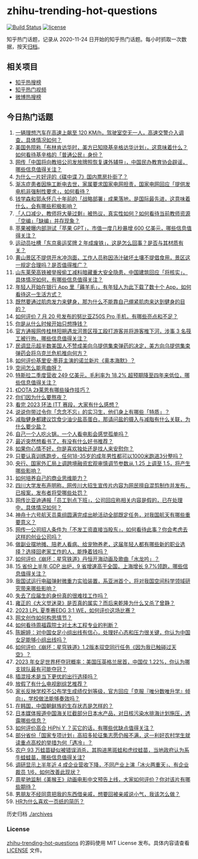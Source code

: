 # zhihu-trending-hot-questions

[![Build Status](https://github.com/justjavac/zhihu-trending-hot-questions/workflows/ci/badge.svg?branch=master)](https://github.com/justjavac/zhihu-trending-hot-questions/actions)
[![license](https://img.shields.io/github/license/justjavac/zhihu-trending-hot-questions)](https://github.com/justjavac/zhihu-trending-hot-questions/blob/master/LICENSE)

知乎热门话题，记录从 2020-11-24
日开始的知乎热门话题。每小时抓取一次数据，按天[归档](./archives)。

## 相关项目

- [知乎热搜榜](https://github.com/justjavac/zhihu-trending-top-search)
- [知乎热门视频](https://github.com/justjavac/zhihu-trending-hot-video)
- [微博热搜榜](https://github.com/justjavac/weibo-trending-hot-search)

## 今日热门话题

<!-- BEGIN -->
<!-- 最后更新时间 Fri Jul 21 2023 04:15:22 GMT+0800 (China Standard Time) -->

1. [一辆理想汽车在高速上飙至 120 KM/h，驾驶室空无一人，高速交警介入调查，具体情况如何？](https://www.zhihu.com/question/613049306)
1. [美国务院称「布林肯访华时，美方已知晓基辛格访华计划」，这意味着什么？如何看待基辛格的「普通公民」身份？](https://www.zhihu.com/question/613055619)
1. [网传「中国将向教培公司发放牌照恢复课外辅导」，中国民办教育协会辟谣，哪些信息值得关注？](https://www.zhihu.com/question/613118602)
1. [为什么一片好评的《碟中谍 7》国内票房扑街了？](https://www.zhihu.com/question/612702235)
1. [渐冻症患者因施工断电去世，家属要求国家电网担责，国家电网回应「提供发电机非强制性要求」，如何看待？](https://www.zhihu.com/question/613063503)
1. [钱学森和郭永怀几十年前的「战略部署」成果落地，是国际最先进，这意味着什么，会有哪些积极影响？](https://www.zhihu.com/question/612497437)
1. [「人口减少，教师将大量过剩」被热议，真实性如何？如何看待当前教师资源「空编」「缺编」并存现象？](https://www.zhihu.com/question/613079520)
1. [苹果被曝内部测试「苹果 GPT」，市值一度几秒暴增 600 亿美元，哪些信息值得关注？](https://www.zhihu.com/question/613034182)
1. [运动员吐槽「东京奥运奖牌 2 年成废铁」，这是怎么回事？是否与其材质有关？](https://www.zhihu.com/question/612661192)
1. [黄山景区不提供开水冲泡面，工作人员称因汤汁破坏土壤不提倡食用，景区这一规定合理吗？是否值得推广？](https://www.zhihu.com/question/612709533)
1. [山东莱荣高铁被举报偷工减料暗藏重大安全隐患，中国建筑回应「将核实」，具体情况如何，有哪些信息值得关注？](https://www.zhihu.com/question/613053550)
1. [年轻人开始在银行 App 里「薅羊毛」，有年轻人为此下载了数十个 App，如何看待这一生活方式？](https://www.zhihu.com/question/613079698)
1. [既然要通过肌肉发力来健身，那为什么不能靠自己绷紧肌肉来达到健身的目的？](https://www.zhihu.com/question/603489426)
1. [如何评价 7 月 20 号发布的努比亚Z50S Pro 手机，有哪些亮点和不足？](https://www.zhihu.com/question/612912743)
1. [你是从什么时候开始只想挣钱？](https://www.zhihu.com/question/401854781)
1. [官方通报网传桂林阳朔遇龙河景区筏工殴打游客并将游客推下河，涉事 3 名筏工被行拘，哪些信息值得关注？](https://www.zhihu.com/question/612916204)
1. [民调显示超半数美国人不赞成美向乌提供集束弹药的决定，美方向乌提供集束弹药会将乌克兰危机推向何方？](https://www.zhihu.com/question/613038670)
1. [如何评价基里安·墨菲主演的诺兰新片《奥本海默》？](https://www.zhihu.com/question/610975305)
1. [空间怎么能弯曲呀？](https://www.zhihu.com/question/605196648)
1. [特斯拉二季度营收 249 亿美元，毛利率为 18.2% 超预期降至四年来低位，哪些信息值得关注？](https://www.zhihu.com/question/613034146)
1. [《DOTA 2》莱恩有哪些操作技巧？](https://www.zhihu.com/question/561938103)
1. [你们因为什么要熬夜？](https://www.zhihu.com/question/604344532)
1. [看完 2023 环法 ITT 赛段，大家有什么感想？](https://www.zhihu.com/question/612852781)
1. [说说你带过令你「念念不忘」的实习生，他们身上有哪些「特质」？](https://www.zhihu.com/question/611895587)
1. [减脂健身都建议饮食少油少盐高蛋白，那请问盐的摄入与减脂有什么关联，为什么要少盐？](https://www.zhihu.com/question/63387860)
1. [自己一个人吃火锅，一个人看电影会感觉孤单吗？](https://www.zhihu.com/question/610421196)
1. [最近突然想看书了，有没有什么好书推荐？](https://www.zhihu.com/question/608310132)
1. [如果你心情不好，你是喜欢独处还是找人来安慰你？](https://www.zhihu.com/question/611342628)
1. [只要认真训练跑步，任何18-35岁的成年男性都可以1000米跑进3分整吗？](https://www.zhihu.com/question/612953791)
1. [央行、国家外汇局上调跨境融资宏观审慎调节参数从 1.25 上调至 1.5，将产生哪些影响？](https://www.zhihu.com/question/613065460)
1. [如何培养自己的商业思维能力？](https://www.zhihu.com/question/337476148)
1. [四川大学发布声明称，网传川大招生宣传片内容为网民擅自混剪制作并发布，已报案，发布者将受哪些处罚？](https://www.zhihu.com/question/612952652)
1. [网传比亚迪通报「员工到点下班」，公司回应称相关内容是假的，已在处理中，具体情况如何？](https://www.zhihu.com/question/612909450)
1. [神舟十六号航天员乘组圆满完成出舱活动全部既定任务，对我国航天有哪些重要意义？](https://www.zhihu.com/question/612931663)
1. [网传一公司招人条件为「不发工资直接当股东」，如何看待此事？你会考虑去这样的创业公司吗？](https://www.zhihu.com/question/613092642)
1. [做副业摆地摊、陪老人看病、给宠物养老，这届年轻人都有哪些新的职业选择？选择回老家工作的人，能挣着钱吗？](https://www.zhihu.com/question/612937367)
1. [如何评价《崩坏：星穹铁道》丹恒开海动画及歌曲「水龙吟」？](https://www.zhihu.com/question/613090251)
1. [15 省份上半年 GDP 出炉，9 省增速高于全国，上海增长 9.7%领跑，哪些信息值得关注？](https://www.zhihu.com/question/613152955)
1. [我国试运行电磁弹射微重力实验装置，系亚洲首个，将对我国空间科学领域研究带来哪些影响？](https://www.zhihu.com/question/612952019)
1. [失去了应届生的身份真的很难找工作吗？](https://www.zhihu.com/question/556648354)
1. [雍正的《大义觉迷录》是否真的属实？而后来乾隆为什么又杀了曾静？](https://www.zhihu.com/question/516326675)
1. [2023 LPL 夏季赛EDG 3:1 WE，如何评价这场比赛？](https://www.zhihu.com/question/613091405)
1. [网文创作如何构思情节？](https://www.zhihu.com/question/604794480)
1. [如何看待周福霖院士对土木工程专业的判断？](https://www.zhihu.com/question/612493674)
1. [陈婉婷：对中国女足小组出线有信心，处理好心态和压力很关键，你认为中国女足能够小组出线吗？](https://www.zhihu.com/question/613050066)
1. [如何评价《崩坏：星穹铁道》1.2版本驭空同行任务《因为我已触碰过天空》？](https://www.zhihu.com/question/612881798)
1. [2023 年女足世界杯夺冠概率：美国压英格兰居首，中国仅 1.22%，你认为哪支球队最有可能夺冠？](https://www.zhihu.com/question/612853968)
1. [插混技术是当下更优的出行选择吗？](https://www.zhihu.com/question/600847889)
1. [放假了有什么电视剧综艺推荐？](https://www.zhihu.com/question/608853382)
1. [家长反映学校不公布学生成绩仅划等级，官方回应「克服『唯分数唯升学』倾向」，学校做法能够奏效吗？](https://www.zhihu.com/question/612515993)
1. [在韩国，中国朝鲜族的生存状态是怎样的？](https://www.zhihu.com/question/32191061)
1. [日本媒体报道中国海关拦截部分日本水产品，对日核污染水排海计划施压，透露哪些信息？](https://www.zhihu.com/question/613045661)
1. [如何评价高合 HiPhi Y ？买它的话，有哪些优缺点值得关注？](https://www.zhihu.com/question/611900722)
1. [部分省份「国家专项计划」高招多轮征集志愿仍报不满，这一利好农村学生就读重点高校的举措为何「遇冷」？](https://www.zhihu.com/question/613046802)
1. [农户 93 万蛙苗疑似被错误消杀，其购进黑斑蛙和虎纹蛙苗，当地政府认为系牛蛙蛙苗，哪些信息值得关注?](https://www.zhihu.com/question/612923916)
1. [调研显示上半年近 4 成企业营收下降，不同产业上演「冰火两重天」、有企业裁员 1/6，如何改善此现状？](https://www.zhihu.com/question/613058702)
1. [周星驰监制《美猴王》动画电影中文预告上线，大家如何评价？你对该片有哪些期待？](https://www.zhihu.com/question/612670330)
1. [男朋友不经同意把我的东西借亲戚，想要回被亲戚说小气，我该怎么做？](https://www.zhihu.com/question/612442647)
1. [HR为什么喜欢一页纸的简历？](https://www.zhihu.com/question/593423561)

<!-- END -->

历史归档 [./archives](./archives)

### License

[zhihu-trending-hot-questions](https://github.com/justjavac/zhihu-trending-hot-questions)
的源码使用 MIT License 发布。具体内容请查看 [LICENSE](./LICENSE) 文件。
